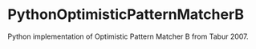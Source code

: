 # PythonOptimisticPatternMatcherB
Python implementation of Optimistic Pattern Matcher B from Tabur 2007.

